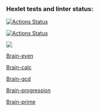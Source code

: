 ### Hexlet tests and linter status:
[![Actions Status](https://github.com/fishtriangle/backend-project-lvl1/workflows/hexlet-check/badge.svg)](https://github.com/fishtriangle/backend-project-lvl1/actions)

[![Actions Status](https://github.com/fishtriangle/backend-project-lvl1/workflows/make-lint/badge.svg)](https://github.com/fishtriangle/backend-project-lvl1/actions)

<a href="https://codeclimate.com/github/codeclimate/codeclimate/maintainability"><img src="https://api.codeclimate.com/v1/badges/a99a88d28ad37a79dbf6/maintainability" /></a>

<a href="https://asciinema.org/a/qEbgXGhdBdI1NafZ2d5Uxt2NT">Brain-even</a>

<a href="https://asciinema.org/a/ClHgYFDilzaW0nfEBCWlBF5pP">Brain-calc</a>

<a href="https://asciinema.org/a/vmPf4uFbDk5dFzU7C0IEzbwtS">Brain-gcd</a>

<a href="https://asciinema.org/a/JlGmUvAVeycTHlfbEl8RBtoMp">Brain-progression</a>

<a href="https://asciinema.org/a/cTf2kjjmmiS0hn8lhPkUWNYON">Brain-prime</a>

